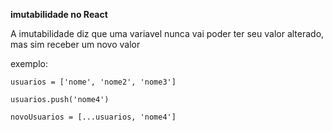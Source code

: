 **imutabilidade no React**

A imutabilidade diz que uma variavel nunca vai poder ter seu valor alterado,
mas sim receber um novo valor

exemplo:

```
usuarios = ['nome', 'nome2', 'nome3']

usuarios.push('nome4')

novoUsuarios = [...usuarios, 'nome4']
```